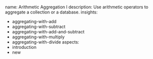 name: Arithmetic Aggregation I
description: Use arithmetic operators to aggregate a collection or a database.
insights:
  - aggregating-with-add
  - aggregating-with-subtract
  - aggregating-with-add-and-subtract
  - aggregating-with-multiply
  - aggregating-with-divide
aspects:
  - introduction
  - new
 

